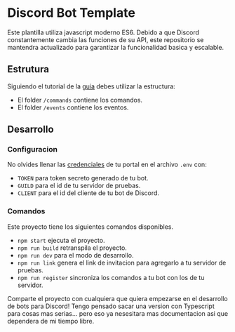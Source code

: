 # Discord Bot Template #
Este plantilla utiliza javascript moderno ES6. Debido a que Discord constantemente cambia las funciones de su API, este repositorio se mantendra actualizado para garantizar la funcionalidad basica y escalable.

## Estrutura ##
Siguiendo el tutorial de la [guia](https://discordjs.guide) debes utilizar la estructura:
- El folder `/commands` contiene los comandos.
- El folder `/events` contiene los eventos.

## Desarrollo ##
### Configuracion ###
No olvides llenar las [credenciales](https://discord.com/developers/applications) de tu portal en el archivo `.env` con:
- `TOKEN` para token secreto generado de tu bot.
- `GUILD` para el id de tu servidor de pruebas.
- `CLIENT` para el id del cliente de tu bot de Discord.

### Comandos ###
Este proyecto tiene los siguientes comandos disponibles.
- `npm start` ejecuta el proyecto.
- `npm run build` retranspila el proyecto.
- `npm run dev` para el modo de desarrollo.
- `npm run link` genera el link de invitacion para agregarlo a tu servidor de pruebas.
- `npm run register` sincroniza los comandos a tu bot con los de tu servidor.


Comparte el proyecto con cualquiera que quiera empezarse en el desarrollo de bots para Discord!
Tengo pensado sacar una version con Typescript para cosas mas serias... pero eso ya nesesitara mas documentacion asi que dependera de mi tiempo libre.

